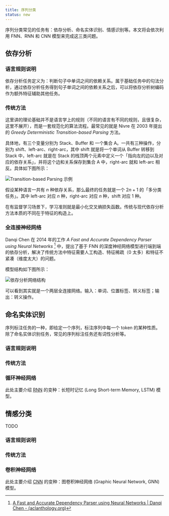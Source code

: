```yaml
---
title: 序列分类
status: new
---
```


序列分类常见的任务有：依存分析、命名实体识别、情感识别等。本文将会依次利用 FNN、RNN 和 CNN 模型来完成这三类问题。

## 依存分析

### 语言规则说明

依存分析任务定义为：判断句子中单词之间的依赖关系。属于基础任务中的句法分析，通过依存分析任务得到句子单词之间的依赖关系之后，可以将依存分析树编码作为额外特征辅助其他任务。

### 传统方法

这里讲的理论基础并不是语言学上的规则（不同的语言有不同的规则，且很复杂，这里不展开），而是一套规范化的算法流程。最常见的就是 Nivre 在 2003 年提出的 *Greedy Deterministic Transition-based Parsing* 方法。

具体地，有三个变量分别为 Stack、Buffer 和 一个集合 A。一共有三种操作，分别为 shift、left-arc、right-arc，其中 shift 就是将一个单词从 Buffer 转移到 Stack 中，left-arc 就是在 Stack 的栈顶两个元素中定义一个「指向左的边以及对应的依存关系」，并将这个边和关系保存到集合 A 中，right-arc 就和 left-arc 相反。具体如下图所示：

![Transition-based Parsing 示例](https://cdn.dwj601.cn/images/20250317084734245.png)

假设某种语言一共有 $n$ 种依存关系，那么最终的任务就是一个 $2n+1$ 的「多分类任务」。其中 left-arc 对应 $n$ 种，right-arc 对应 $n$ 种，shift 对应 $1$ 种。

在有监督学习场景下，学习准则就是最小化交叉熵损失函数。传统与现代依存分析方法本质的不同在于特征的构造上。

### 全连接神经网络

Danqi Chen 在 2014 年的工作 *A Fast and Accurate Dependency Parser using Neural Networks* [^fnn-dp] 中，提出了基于 FNN 的深度神经网络模型进行端到端的依存分析，解决了传统方法中特征需要人工构造、特征稀疏（0 太多）和特征不紧凑（维度太大）的问题。

[^fnn-dp]: [A Fast and Accurate Dependency Parser using Neural Networks | Danqi Chen - (aclanthology.org)](https://aclanthology.org/D14-1082)

模型结构如下图所示：

![依存分析网络结构](https://cdn.dwj601.cn/images/20250624092912640.png)

可以看到其实就是一个两层全连接网络。输入：单词、位置标签、转义标签；输出：转义操作。

## 命名实体识别

序列标注任务的一种，即给定一个序列，标注序列中每一个 token 的某种性质。除了命名实体识别任务，常见的序列标注任务还有词性分析等。

### 语言规则说明

### 传统方法

### 循环神经网络

此处主要介绍 [RNN](../deep-learning/index.md) 的变种：长短时记忆 (Long Short-term Memory, LSTM) 模型。

## 情感分类

TODO

### 语言规则说明

### 传统方法

### 卷积神经网络

此处主要介绍 [CNN](../deep-learning/convolutional-neural-network.md) 的变种：图卷积神经网络 (Graphic Neural Network, GNN) 模型。
